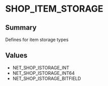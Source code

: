 # SHOP_ITEM_STORAGE

## Summary
Defines for item storage types

## Values
* NET_SHOP_ISTORAGE_INT
* NET_SHOP_ISTORAGE_INT64
* NET_SHOP_ISTORAGE_BITFIELD